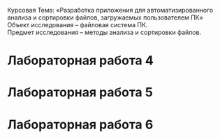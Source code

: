 Курсовая
Тема: «Разработка приложения для автоматизированного анализа и
сортировки файлов, загружаемых пользователем ПК»    
Объект исследования – файловая система ПК.    
Предмет исследования – методы анализа и сортировки файлов.    

# Лабораторная работа 4
# Лабораторная работа 5
# Лабораторная работа 6
